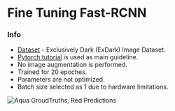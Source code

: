 # Fine Tuning Fast-RCNN

### Info

* [Dataset](https://github.com/cs-chan/Exclusively-Dark-Image-Dataset) - Exclusively Dark (ExDark) Image Dataset.
* [Pytorch tutorial](https://pytorch.org/tutorials/intermediate/torchvision_tutorial.html) is used as main guideline.
* No image augmentation is performed.
* Trained for 20 epoches.
* Parameters are not optimized.
* Batch size selected as 1 due to hardware limitations.


![Aqua GroudTruths, Red Predictions](https://github.com/dpatar/finetuning_RCNN/blob/main/raw/sample.gif)
